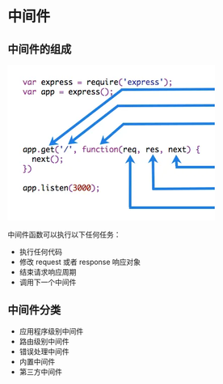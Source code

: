 # 中间件

## 中间件的组成

![image](./images/middleware.webp)

中间件函数可以执行以下任何任务：

- 执行任何代码
- 修改 request 或者 response 响应对象
- 结束请求响应周期
- 调用下一个中间件

## 中间件分类

- 应用程序级别中间件
- 路由级别中间件
- 错误处理中间件
- 内置中间件
- 第三方中间件
